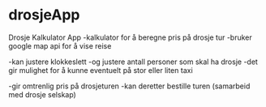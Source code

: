 # drosjeApp
Drosje Kalkulator App
-kalkulator for å beregne pris på drosje tur
-bruker google map api for å vise reise

-kan justere klokkeslett
-og justere antall personer som skal ha drosje
-det gir mulighet for å kunne eventuelt på stor eller liten taxi

-gir omtrenlig pris på drosjeturen
-kan deretter bestille turen (samarbeid med drosje selskap)
